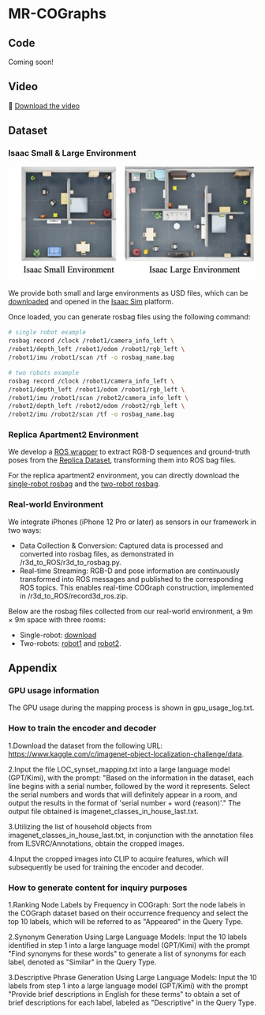 # MR-COGraphs
## Code
Coming soon!

## Video
🎥 [Download the video](https://github.com/efc-robot/MR-COGraphs/video/MR-COGraphs_video.mp4)

## Dataset
### Isaac Small & Large Environment

<img src="https://github.com/efc-robot/MR-COGraphs/blob/main/picture/isaac_env.png" alt="描述文本" width="500">

We provide both small and large environments as USD files, which can be [downloaded](https://cloud.tsinghua.edu.cn/f/b4e29359c3d245339fcc/?dl=1)  and opened in the [Isaac Sim](https://developer.nvidia.com/isaac/sim) platform.

Once loaded, you can generate rosbag files using the following command:
```bash
# single robot example
rosbag record /clock /robot1/camera_info_left \
/robot1/depth_left /robot1/odom /robot1/rgb_left \
/robot1/imu /robot1/scan /tf -o rosbag_name.bag
```

```bash
# two robots example
rosbag record /clock /robot1/camera_info_left \
/robot1/depth_left /robot1/odom /robot1/rgb_left \
/robot1/imu /robot1/scan /robot2/camera_info_left \
/robot2/depth_left /robot2/odom /robot2/rgb_left \
/robot2/imu /robot2/scan /tf -o rosbag_name.bag
```

### Replica Apartment2 Environment
We develop a [ROS wrapper](https://github.com/efc-robot/replica-ros-wrapper) to extract RGB-D sequences and
ground-truth poses from the [Replica Dataset](https://github.com/facebookresearch/Replica-Dataset), transforming them into ROS bag files.

For the replica apartment2 environment, you can directly download the [single-robot rosbag](https://cloud.tsinghua.edu.cn/f/e0ac84f0059142a48cd6/) and the [two-robot rosbag](https://cloud.tsinghua.edu.cn/f/960960e5dafc45fba511/?dl=1).


### Real-world Environment
We integrate iPhones (iPhone 12 Pro or later) as sensors in our framework in two ways:

* Data Collection & Conversion: Captured data is processed and converted into rosbag files, as demonstrated in /r3d_to_ROS/r3d_to_rosbag.py.
* Real-time Streaming: RGB-D and pose information are continuously transformed into ROS messages and published to the corresponding ROS topics. This enables real-time COGraph construction, implemented in /r3d_to_ROS/record3d_ros.zip.
  
Below are the rosbag files collected from our real-world environment, a 9m × 9m space with three rooms:
* Single-robot: [download](https://cloud.tsinghua.edu.cn/f/aaa58ad3a9dd4257933c/)
* Two-robots: [robot1](https://cloud.tsinghua.edu.cn/f/ac2816e245c74ed0b487/ ) and [robot2](https://cloud.tsinghua.edu.cn/f/d3c97b8064a948a5bd52/).



## Appendix
### GPU usage information
The GPU usage during the mapping process is shown in gpu_usage_log.txt.

### How to train the encoder and decoder

1.Download the dataset from the following URL: https://www.kaggle.com/c/imagenet-object-localization-challenge/data.

2.Input the file LOC_synset_mapping.txt into a large language model (GPT/Kimi), with the prompt: "Based on the information in the dataset, each line begins with a serial number, followed by the word it represents. Select the serial numbers and words that will definitely appear in a room, and output the results in the format of 'serial number + word (reason)'."
The output file obtained is imagenet_classes_in_house_last.txt.

3.Utilizing the list of household objects from imagenet_classes_in_house_last.txt, in conjunction with the annotation files from ILSVRC/Annotations, obtain the cropped images.

4.Input the cropped images into CLIP to acquire features, which will subsequently be used for training the encoder and decoder.

### How to generate content for inquiry purposes
1.Ranking Node Labels by Frequency in COGraph: Sort the node labels in the COGraph dataset based on their occurrence frequency and select the top 10 labels, which will be referred to as "Appeared" in the Query Type.

2.Synonym Generation Using Large Language Models: Input the 10 labels identified in step 1 into a large language model (GPT/Kimi) with the prompt "Find synonyms for these words" to generate a list of synonyms for each label, denoted as "Similar" in the Query Type.

3.Descriptive Phrase Generation Using Large Language Models: Input the 10 labels from step 1 into a large language model (GPT/Kimi) with the prompt "Provide brief descriptions in English for these terms" to obtain a set of brief descriptions for each label, labeled as "Descriptive" in the Query Type.
